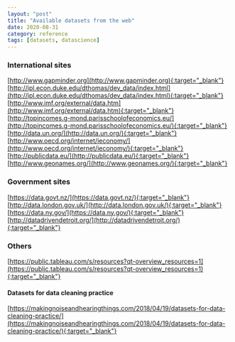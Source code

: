 ```yaml
---
layout: "post"
title: "Available datasets from the web"
date: 2020-08-31
category: reference
tags: [datasets, datascience]
---
```

### International sites
[http://www.gapminder.org](http://www.gapminder.org){:target="_blank"}  
[http://ipl.econ.duke.edu/dthomas/dev_data/index.html](http://ipl.econ.duke.edu/dthomas/dev_data/index.html){:target="_blank"}  
[http://www.imf.org/external/data.htm](http://www.imf.org/external/data.htm){:target="_blank"} 
[http://topincomes.g-mond.parisschoolofeconomics.eu/](http://topincomes.g-mond.parisschoolofeconomics.eu/){:target="_blank"}  
[http://data.un.org/](http://data.un.org/){:target="_blank"}  
[http://www.oecd.org/internet/ieconomy/](http://www.oecd.org/internet/ieconomy/){:target="_blank"}  
[http://publicdata.eu/](http://publicdata.eu/){:target="_blank"}  
[http://www.geonames.org/](http://www.geonames.org/){:target="_blank"}  

### Government sites
[https://data.govt.nz/](https://data.govt.nz/){:target="_blank"}  
[http://data.london.gov.uk/](http://data.london.gov.uk/){:target="_blank"}  
[https://data.ny.gov/](https://data.ny.gov/){:target="_blank"}  
[http://datadrivendetroit.org/](http://datadrivendetroit.org/){:target="_blank"}  

### Others
[https://public.tableau.com/s/resources?qt-overview_resources=1](https://public.tableau.com/s/resources?qt-overview_resources=1){:target="_blank"}  

#### Datasets for data cleaning practice
[https://makingnoiseandhearingthings.com/2018/04/19/datasets-for-data-cleaning-practice/](https://makingnoiseandhearingthings.com/2018/04/19/datasets-for-data-cleaning-practice/){:target="_blank"}  

